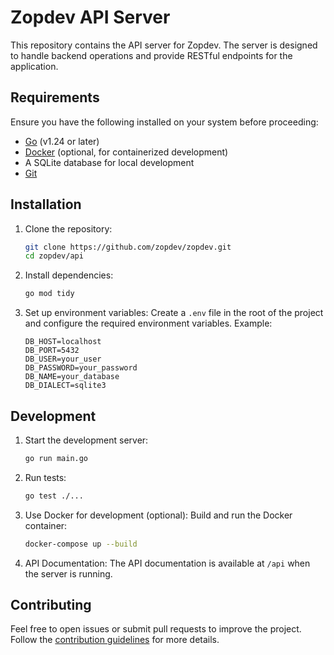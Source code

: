 # Zopdev API Server

This repository contains the API server for Zopdev. The server is designed to handle backend operations and provide RESTful endpoints for the application.

## Requirements

Ensure you have the following installed on your system before proceeding:

- [Go](https://golang.org/) (v1.24 or later)
- [Docker](https://www.docker.com/) (optional, for containerized development)
- A SQLite database for local development
- [Git](https://git-scm.com/)

## Installation

1. Clone the repository:
    ```bash
    git clone https://github.com/zopdev/zopdev.git
    cd zopdev/api
    ```

2. Install dependencies:
    ```bash
    go mod tidy
    ```

3. Set up environment variables:
    Create a `.env` file in the root of the project and configure the required environment variables. Example:
    ```env
    DB_HOST=localhost
    DB_PORT=5432
    DB_USER=your_user
    DB_PASSWORD=your_password
    DB_NAME=your_database
    DB_DIALECT=sqlite3
    ```

## Development

1. Start the development server:
    ```bash
    go run main.go
    ```

2. Run tests:
    ```bash
    go test ./...
    ```

3. Use Docker for development (optional):
    Build and run the Docker container:
    ```bash
    docker-compose up --build
    ```

4. API Documentation:
    The API documentation is available at `/api` when the server is running.

## Contributing

Feel free to open issues or submit pull requests to improve the project. Follow the [contribution guidelines](../CONTRIBUTING.md) for more details.
